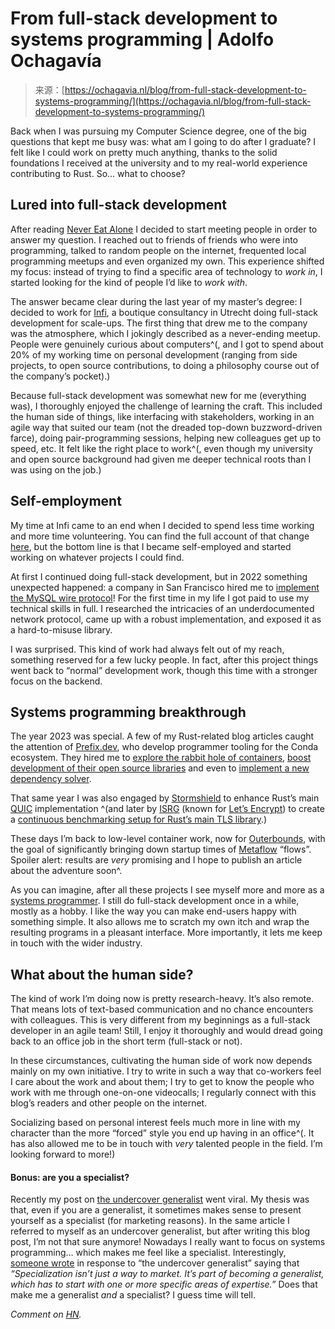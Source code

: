 <!--yml
category: 未分类
date: 2024-05-29 12:39:28
-->

# From full-stack development to systems programming | Adolfo Ochagavía

> 来源：[https://ochagavia.nl/blog/from-full-stack-development-to-systems-programming/](https://ochagavia.nl/blog/from-full-stack-development-to-systems-programming/)

 <content>Back when I was pursuing my Computer Science degree, one of the big questions that kept me busy was: what am I going to do after I graduate? I felt like I could work on pretty much anything, thanks to the solid foundations I received at the university and to my real-world experience contributing to Rust. So… what to choose?

## Lured into full-stack development

After reading [Never Eat Alone](https://www.goodreads.com/book/show/84699.Never_Eat_Alone) I decided to start meeting people in order to answer my question. I reached out to friends of friends who were into programming, talked to random people on the internet, frequented local programming meetups and even organized my own. This experience shifted my focus: instead of trying to find a specific area of technology to *work in*, I started looking for the kind of people I’d like to *work with*.

The answer became clear during the last year of my master’s degree: I decided to work for [Infi](https://infi.nl/), a boutique consultancy in Utrecht doing full-stack development for scale-ups. The first thing that drew me to the company was the atmosphere, which I jokingly described as a never-ending meetup. People were genuinely curious about computers^(, and I got to spend about 20% of my working time on personal development (ranging from side projects, to open source contributions, to doing a philosophy course out of the company’s pocket).)

Because full-stack development was somewhat new for me (everything was), I thoroughly enjoyed the challenge of learning the craft. This included the human side of things, like interfacing with stakeholders, working in an agile way that suited our team (not the dreaded top-down buzzword-driven farce), doing pair-programming sessions, helping new colleagues get up to speed, etc. It felt like the right place to work^(, even though my university and open source background had given me deeper technical roots than I was using on the job.)

## Self-employment

My time at Infi came to an end when I decided to spend less time working and more time volunteering. You can find the full account of that change [here](https://ochagavia.nl/blog/becoming-a-contractor/), but the bottom line is that I became self-employed and started working on whatever projects I could find.

At first I continued doing full-stack development, but in 2022 something unexpected happened: a company in San Francisco hired me to [implement the MySQL wire protocol](https://ochagavia.nl/blog/implementing-the-mysql-server-protocol-for-fun-and-profit/)! For the first time in my life I got paid to use my technical skills in full. I researched the intricacies of an underdocumented network protocol, came up with a robust implementation, and exposed it as a hard-to-misuse library.

I was surprised. This kind of work had always felt out of my reach, something reserved for a few lucky people. In fact, after this project things went back to “normal” development work, though this time with a stronger focus on the backend.

## Systems programming breakthrough

The year 2023 was special. A few of my Rust-related blog articles caught the attention of [Prefix.dev](https://prefix.dev), who develop programmer tooling for the Conda ecosystem. They hired me to [explore the rabbit hole of containers](https://ochagavia.nl/blog/crafting-container-images-without-dockerfiles/), [boost development of their open source libraries](https://ochagavia.nl/blog/the-birth-of-a-package-manager/) and even to [implement a new dependency solver](https://ochagavia.nl/blog/the-magic-of-dependency-resolution/).

That same year I was also engaged by [Stormshield](https://www.stormshield.com/) to enhance Rust’s main [QUIC](https://en.wikipedia.org/wiki/QUIC) implementation ^(and later by [ISRG](https://www.abetterinternet.org/) (known for [Let’s Encrypt](https://letsencrypt.org/)) to create a [continuous benchmarking setup for Rust’s main TLS library](https://ochagavia.nl/blog/continuous-benchmarking-for-rustls/).)

These days I’m back to low-level container work, now for [Outerbounds](https://outerbounds.com/), with the goal of significantly bringing down startup times of [Metaflow](https://github.com/Netflix/metaflow) “flows”. Spoiler alert: results are *very* promising and I hope to publish an article about the adventure soon^.

As you can imagine, after all these projects I see myself more and more as a [systems programmer](https://en.wikipedia.org/wiki/Systems_programming). I still do full-stack development once in a while, mostly as a hobby. I like the way you can make end-users happy with something simple. It also allows me to scratch my own itch and wrap the resulting programs in a pleasant interface. More importantly, it lets me keep in touch with the wider industry.

## What about the human side?

The kind of work I’m doing now is pretty research-heavy. It’s also remote. That means lots of text-based communication and no chance encounters with colleagues. This is very different from my beginnings as a full-stack developer in an agile team! Still, I enjoy it thoroughly and would dread going back to an office job in the short term (full-stack or not).

In these circumstances, cultivating the human side of work now depends mainly on my own initiative. I try to write in such a way that co-workers feel I care about the work and about them; I try to get to know the people who work with me through one-on-one videocalls; I regularly connect with this blog’s readers and other people on the internet.

Socializing based on personal interest feels much more in line with my character than the more “forced” style you end up having in an office^(. It has also allowed me to be in touch with *very* talented people in the field. I’m looking forward to more!)

#### Bonus: are you a specialist?

Recently my post on [the undercover generalist](https://ochagavia.nl/blog/the-undercover-generalist/) went viral. My thesis was that, even if you are a generalist, it sometimes makes sense to present yourself as a specialist (for marketing reasons). In the same article I referred to myself as an undercover generalist, but after writing this blog post, I’m not that sure anymore! Nowadays I really want to focus on systems programming… which makes me feel like a specialist. Interestingly, [someone wrote](https://gusvanhorn.blogspot.com/2024/02/marketing-isnt-only-reason-to-specialize.html) in response to “the undercover generalist” saying that *“Specialization isn’t just a way to market. It’s part of becoming a generalist, which has to start with one or more specific areas of expertise.”* Does that make me a generalist *and* a specialist? I guess time will tell.

*Comment on [HN](https://news.ycombinator.com/item?id=39817026).*</content>